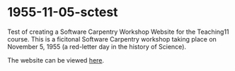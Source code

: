 1955-11-05-sctest
=================

Test of creating a Software Carpentry Workshop Website for the Teaching11 course. This is a ficitonal Software Carpentry workshop taking place on November 5, 1955 (a red-letter day in the history of Science). 

The website can be viewed [here](http://caporasolab.us/1955-11-05-sctest/). 
